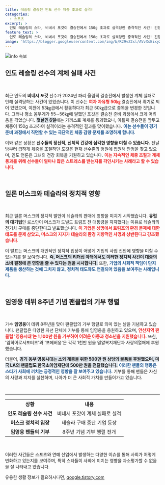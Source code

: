```yaml
---
title: 레슬링 결승전 인도 선수 체중 초과로 실격!
categories:
  - 스포츠
excerpt: >
  인도 레슬링의 스타, 비네시 포갓이 결승전에서 150g 초과로 실격당한 충격적인 사건! 긴장감 넘치는 스토리와 함께 테슬라 CEO 일론 머스크의 정치적 선택이 기업에 미친 영향, 그리고 임영웅의 팬들이 연이어 펼친 훈훈한 기부 행사까지, 지금 클릭해보세요!
feature_text: >
  인도 레슬링의 스타, 비네시 포갓이 결승전에서 150g 초과로 실격당한 충격적인 사건! 긴장감 넘치는 스토리와 함께 테슬라 CEO 일론 머스크의 정치적 선택이 기업에 미친 영향, 그리고 임영웅의 팬들이 연이어 펼친 훈훈한 기부 행사까지, 지금 클릭해보세요!
image: 'https://blogger.googleusercontent.com/img/b/R29vZ2xl/AVvXsEixyZcFfHzMRdzZMjFBmAUKJYCLCGyLL1o632UiGVXcaFdKo_bkvkuCioo0uUKlGfBVcT3P84aROyZIXSBEx3Aw5nCQ3pTgDom1WDC4m8eifvWiAmWEEVb4x6G_l8C0QH225ldMjyaFvpxGEBGNO37VmDTDMHGhJPq73UglMfDca1-0aw/s1600/blogspot.png'
---
```


<p><img src="https://blogger.googleusercontent.com/img/b/R29vZ2xl/AVvXsEixyZcFfHzMRdzZMjFBmAUKJYCLCGyLL1o632UiGVXcaFdKo_bkvkuCioo0uUKlGfBVcT3P84aROyZIXSBEx3Aw5nCQ3pTgDom1WDC4m8eifvWiAmWEEVb4x6G_l8C0QH225ldMjyaFvpxGEBGNO37VmDTDMHGhJPq73UglMfDca1-0aw/s1600/blogspot.png" alt="info 속보" /></p>

<h2 data-ke-size="size26">인도 레슬링 선수의 계체 실패 사건</h2>

<p data-ke-size="size16">&nbsp;</p> 

<p>최근 인도의 <b>비네시 포갓</b> 선수가 2024년 파리 올림픽 결승전에서 발생한 계체 실패로 인해 실격당하는 사건이 있었습니다. 이 선수는 <b><span style="color: #ee2323;">여자 자유형 50㎏</span></b> 결승전에서 뛰기로 되어 있었으며, 이전에 53㎏급에서 활동하다가 최근 50㎏급으로 종목을 변경한 것입니다. 그러나 평소 몸무게가 55∼56㎏에 달했던 포갓은 결승전 준비 과정에서 크게 어려움을 겪었습니다. <b><span style="background-color: #21538527;">첫날인 6일</span></b>에는 가까스로 계체를 통과했으나, 이틀째 결승전을 앞두고 체중이 150g 초과하여 실격이라는 충격적인 결과를 맞이했습니다. <b><span style="color: #1a5490;">이는 선수들이 경기 준비 과정에서 직면할 수 있는 극단적인 체중 감량 문제를 조명하게 합니다.</span></b> </p>

<p>이와 같은 상황은 <b>선수들의 정신적, 신체적 건강에 심각한 영향을 미칠 수 있습니다.</b> 전날 밤부터 급하게 체중을 조절하던 포갓은 현재 선수촌의 병원에 입원해 안정을 찾고 있으며, 인도 언론은 그녀의 건강 회복을 기원하고 있습니다. <b><span style="color: #ee2323;">이는 지속적인 체중 조절과 계체 통과를 위해 선수들이 얼마나 많은 스트레스를 받는지를 각인시키는 사례라고 할 수 있습니다.</span></b></p>

<p data-ke-size="size16">&nbsp;</p> 

<h2 data-ke-size="size26">일론 머스크와 테슬라의 정치적 영향</h2>

<p data-ke-size="size16">&nbsp;</p> 

<p>최근 일론 머스크의 정치적 발언이 테슬라의 판매에 영향을 미치기 시작했습니다. <b>유럽의 대기업</b>인 로스만이 머스크가 도널드 트럼프 전 대통령을 지지했다는 이유로 테슬라의 전기차 구매를 중단한다고 발표했습니다. <b><span style="color: #ee2323;">이 기업은 성명에서 트럼프의 환경 문제에 대한 태도를 문제 삼았고, 머스크의 지지가 테슬라의 환경 지향적인 사명과 상반된다고 강조했습니다.</span></b> </p>

<p>이 발표는 머스크의 개인적인 정치적 입장이 어떻게 기업의 사업 전반에 영향을 미칠 수 있는지를 잘 보여줍니다. <b><span style="background-color: #21538527;">즉, 머스크의 리더십 아래에서도 이러한 정치적 사건이 대중의 소비 결정에 큰 영향을 줄 수 있다는 점을 시사합니다.</span></b> 또한, <b><span style="color: #1a5490;">기업의 사회적 책임이 단지 제품을 생산하는 것에 그치지 않고, 정치적 태도와도 연결되어 있음을 보여주는 사례입니다.</span></b> </p>

<p data-ke-size="size16">&nbsp;</p>

<h2 data-ke-size="size26">임영웅 데뷔 8주년 기념 팬클럽의 기부 행렬</h2>

<p data-ke-size="size16">&nbsp;</p> 

<p>가수 <b>임영웅</b>이 데뷔 8주년을 맞아 팬클럽의 기부 행렬로 의미 있는 날을 기념하고 있습니다. 팬클럽은 다양한 자선 단체에 기부를 통해 임영웅을 응원하고 있으며, <b><span style="color: #ee2323;">안산지역 팬클럽 '영웅시대'는 1,100만 원을 기부하여 어려운 아동과 청소년을 지원했습니다.</span></b> 또한, '임히어로서포터즈'와 '포에버웅'은 각각 1천만 원을 밀알복지재단과 사랑의열매에 후원했습니다. </p>

<p>더불어, <b><span style="background-color: #21538527;">경기 동부 영웅시대는 소외 계층을 위한 500만 원 상당의 물품을 후원했으며, 미국 LA의 팬클럽도 한국소아암재단에 500만 원을 전달했습니다.</span></b> <b><span style="color: #1a5490;">이러한 팬들의 행동은 스타가 사회에 끼치는 긍정적인 영향을 잘 보여주고 있습니다.</span></b> 기부를 통해 팬들은 자신의 사랑과 지지를 실천하며, 나아가 더 큰 사회적 가치를 만들어가고 있습니다. </p>

<p data-ke-size="size16">&nbsp;</p>

<hr>

<table style="width: 100%; border-collapse: collapse;">
<tr>
<td style="text-align: center; height: 30px;"><b>상황</b></td>
<td style="text-align: center; height: 30px;"><b>내용</b></td>
</tr>
<tr>
<td style="text-align: center; height: 30px;"><b>인도 레슬링 선수 사건</b></td>
<td style="text-align: center; height: 30px;">비네시 포갓이 계체 실패로 실격</td>
</tr>
<tr>
<td style="text-align: center; height: 30px;"><b>머스크 정치적 입장</b></td>
<td style="text-align: center; height: 30px;">테슬라 구매 중단 기업 등장</td>
</tr>
<tr>
<td style="text-align: center; height: 30px;"><b>임영웅 팬들의 기부</b></td>
<td style="text-align: center; height: 30px;">8주년 기념 기부 행렬 전개</td>
</tr>
</table>

<p data-ke-size="size16">&nbsp;</p> 

<p>이러한 사건들은 스포츠와 연예 산업에서 발생하는 다양한 이슈를 통해 사회가 어떻게 변화하고 있는지를 보여주며, 특히 스타들이 사회에 미치는 영향을 과소평가할 수 없음을 잘 나타내고 있습니다.</p>
유용한 생활 정보가 필요하시다면, <a href="https://qoogle.tistory.com" rel="dofollow">qoogle.tistory.com</a>


